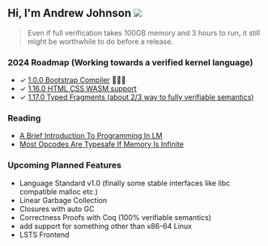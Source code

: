 ## Hi, I'm Andrew Johnson ![](https://komarev.com/ghpvc/?username=andrew-johnson-4)

> Even if full verification takes 100GB memory and 3 hours to run, it still might be worthwhile to do before a release.

### 2024 Roadmap (Working towards a verified kernel language)

* ✓ [1.0.0 Bootstrap Compiler](https://github.com/andrew-johnson-4/lambda-mountain/releases/tag/1.0.0) 🥳🎉🎁
* ✓ [1.16.0 HTML CSS WASM support](https://github.com/andrew-johnson-4/lambda-mountain/releases/tag/1.16.0)
* ✓ [1.17.0 Typed Fragments (about 2/3 way to fully verifiable semantics)](https://github.com/andrew-johnson-4/lambda-mountain/releases/tag/1.17.0)

### Reading

* [A Brief Introduction To Programming In LM](https://andrewjohnson4.substack.com/p/a-brief-introduction-to-programming)
* [Most Opcodes Are Typesafe If Memory Is Infinite](https://andrewjohnson4.substack.com/p/most-opcodes-are-typesafe-if-memory)

### Upcoming Planned Features
* Language Standard v1.0 (finally some stable interfaces like libc compatible malloc etc.)
* Linear Garbage Collection
* Closures with auto GC
* Correctness Proofs with Coq (100% verifiable semantics)
* add support for something other than x86-64 Linux
* LSTS Frontend

